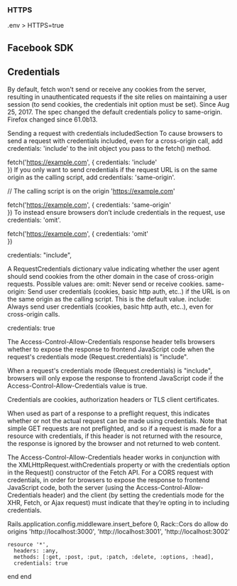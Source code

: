 ### HTTPS
.env > HTTPS=true

## Facebook SDK

<!--  <script>
window.fbAsyncInit = function () {
  FB.init({
    appId: '511637662713939',
    autoLogAppEvents: true,
    xfbml: true,
    version: 'v2.11'
  });

  // Broadcast an event when FB object is ready
  var fbInitEvent = new Event('FBObjectReady');
  document.dispatchEvent(fbInitEvent);
};

(function (d, s, id) {
  var js, fjs = d.getElementsByTagName(s)[0];
  if (d.getElementById(id)) { return; }
  js = d.createElement(s); js.id = id;
  js.src = "https://connect.facebook.net/en_US/sdk.js";
  fjs.parentNode.insertBefore(js, fjs);
}(document, 'script', 'facebook-jssdk'));
</script>  -->

<!--
<div id="fb-root"></div>


<script async defer crossorigin="anonymous" src="https://connect.facebook.net/en_US/sdk.js#xfbml=1&version=v4.0&appId=511637662713939&autoLogAppEvents=1"></script>

-->


## Credentials

By default, fetch won't send or receive any cookies from the server, resulting in unauthenticated requests if the site relies on maintaining a user session (to send cookies, the credentials init option must be set).
Since Aug 25, 2017. The spec changed the default credentials policy to same-origin. Firefox changed since 61.0b13.




Sending a request with credentials includedSection
To cause browsers to send a request with credentials included, even for a cross-origin call, add credentials: 'include' to the init object you pass to the fetch() method.

fetch('https://example.com', {
  credentials: 'include'  
})
If you only want to send credentials if the request URL is on the same origin as the calling script, add credentials: 'same-origin'.

// The calling script is on the origin 'https://example.com'

fetch('https://example.com', {
  credentials: 'same-origin'  
})
To instead ensure browsers don’t include credentials in the request, use credentials: 'omit'.

fetch('https://example.com', {
  credentials: 'omit'  
})




credentials: "include",

  A RequestCredentials dictionary value indicating whether the user agent should send cookies from the other domain in the case of cross-origin requests. Possible values are:
    omit: Never send or receive cookies.
    same-origin: Send user credentials (cookies, basic http auth, etc..) if the URL is on the same origin as the calling script. This is the default value.
    include: Always send user credentials (cookies, basic http auth, etc..), even for cross-origin calls.

credentials: true

The Access-Control-Allow-Credentials response header tells browsers whether to expose the response to frontend JavaScript code when the request's credentials mode (Request.credentials) is "include".

When a request's credentials mode (Request.credentials) is "include", browsers will only expose the response to frontend JavaScript code if the Access-Control-Allow-Credentials value is true.

Credentials are cookies, authorization headers or TLS client certificates.

When used as part of a response to a preflight request, this indicates whether or not the actual request can be made using credentials. Note that simple GET requests are not preflighted, and so if a request is made for a resource with credentials, if this header is not returned with the resource, the response is ignored by the browser and not returned to web content.

The Access-Control-Allow-Credentials header works in conjunction with the XMLHttpRequest.withCredentials property or with the credentials option in the Request() constructor of the Fetch API. For a CORS request with credentials, in order for browsers to expose the response to frontend JavaScript code, both the server (using the Access-Control-Allow-Credentials header) and the client (by setting the credentials mode for the XHR, Fetch, or Ajax request) must indicate that they’re opting in to including credentials.



Rails.application.config.middleware.insert_before 0, Rack::Cors do
  allow do
    origins 'http://localhost:3000', 'http://localhost:3001', 'http://localhost:3002'


    resource '*',
      headers: :any,
      methods: [:get, :post, :put, :patch, :delete, :options, :head],
      credentials: true
  end
end
